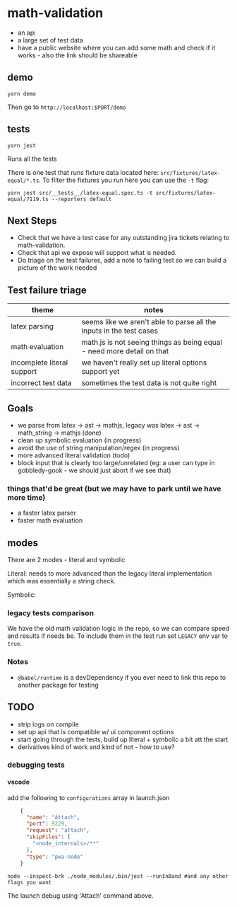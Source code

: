 # math-validation

- an api
- a large set of test data
- have a public website where you can add some math and check if it works - also the link should be shareable


## demo

```shell
yarn demo
```

Then go to `http://localhost:$PORT/demo`

## tests

```shell
yarn jest
```

Runs all the tests

There is one test that runs fixture data located here: `src/fixtures/latex-equal/*.ts`. To filter the fixtures you run here you can use the `-t` flag:

```shell
yarn jest src/__tests__/latex-equal.spec.ts -t src/fixtures/latex-equal/7119.ts --reporters default
```

## Next Steps

* Check that we have a test case for any outstanding jira tickets relating to math-validation.
* Check that api we expose will support what is needed.
* Do triage on the test failures, add a note to failing test so we can build a picture of the work needed


## Test failure triage

| theme                      | notes                                                                  |
|----------------------------|------------------------------------------------------------------------|
| latex parsing              | seems like we aren't able to parse all the inputs in the test cases    |
| math evaluation            | math.js is not seeing things as being equal - need more detail on that |
| incomplete literal support | we haven't really set up literal options support yet                   |
| incorrect test data        | sometimes the test data is not quite right                             |


## Goals

* we parse from latex -> ast -> mathjs, legacy was latex -> ast -> math_string -> mathjs (done)
* clean up symbolic evaluation (in progress)
* avoid the use of string manipulation/regex (in progress)
* more advanced literal validation (todo)
* block input that is clearly too large/unrelated (eg: a user can type in gobbledy-gook - we should just abort if we see that)

### things that'd be great (but we may have to park until we have more time)

* a faster latex parser
* faster math evaluation

## modes

There are 2 modes - literal and symbolic

Literal: needs to more advanced than the legacy literal implementation which was essentially a string check.

Symbolic:


### legacy tests comparison

We have the old math validation logic in the repo, so we can compare speed and results if needs be. To include them in the test run  set `LEGACY` env var to `true`.


### Notes

* `@babel/runtime` is a devDependency if you ever need to link this repo to another package for testing

## TODO
* strip logs on compile
* set up api that is compatible w/ ui component options
* start going through the tests, build up literal + symbolic a bit att the start
* derivatives kind of work and kind of not - how to use?


### debugging tests

#### vscode
add the following to `configurations` array in launch.json
```json
    {
      "name": "Attach",
      "port": 9229,
      "request": "attach",
      "skipFiles": [
        "<node_internals>/**"
      ],
      "type": "pwa-node"
    }
```

```shell
node --inspect-brk ./node_modules/.bin/jest --runInBand #and any other flags you want
```
The launch debug using 'Attach' command above.
